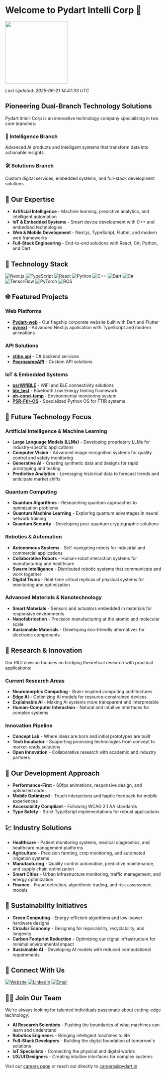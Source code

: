 # Welcome to Pydart Intelli Corp 👋

<img src="https://github.com/Pydart-Intelli-Corp/pynext/blob/master/public/PYDART%20LOGO%20Bk-01.png" width="200"/>

*Last Updated: 2025-06-21 14:47:33 UTC*

## Pioneering Dual-Branch Technology Solutions

Pydart Intelli Corp is an innovative technology company specializing in two core branches:

### 🧠 Intelligence Branch
Advanced AI products and intelligent systems that transform data into actionable insights.

### 🛠️ Solutions Branch
Custom digital services, embedded systems, and full-stack development solutions.

## 🌟 Our Expertise

- **Artificial Intelligence** - Machine learning, predictive analytics, and intelligent automation
- **IoT & Embedded Systems** - Smart device development with C++ and embedded technologies
- **Web & Mobile Development** - Next.js, TypeScript, Flutter, and modern web frameworks
- **Full-Stack Engineering** - End-to-end solutions with React, C#, Python, and Dart

## 🚀 Technology Stack

![Next.js](https://img.shields.io/badge/Next.js-000000?style=for-the-badge&logo=next.js&logoColor=white)
![TypeScript](https://img.shields.io/badge/TypeScript-007ACC?style=for-the-badge&logo=typescript&logoColor=white)
![React](https://img.shields.io/badge/React-61DAFB?style=for-the-badge&logo=react&logoColor=black)
![Python](https://img.shields.io/badge/Python-3776AB?style=for-the-badge&logo=python&logoColor=white)
![C++](https://img.shields.io/badge/C++-00599C?style=for-the-badge&logo=cplusplus&logoColor=white)
![Dart](https://img.shields.io/badge/Dart-0175C2?style=for-the-badge&logo=dart&logoColor=white)
![C#](https://img.shields.io/badge/C%23-239120?style=for-the-badge&logo=c-sharp&logoColor=white)
![TensorFlow](https://img.shields.io/badge/TensorFlow-FF6F00?style=for-the-badge&logo=tensorflow&logoColor=white)
![PyTorch](https://img.shields.io/badge/PyTorch-EE4C2C?style=for-the-badge&logo=pytorch&logoColor=white)
![ROS](https://img.shields.io/badge/ROS-22314E?style=for-the-badge&logo=ros&logoColor=white)

## 🌐 Featured Projects

### Web Platforms
- [**Pydart-web**](https://github.com/Pydart-Intelli-Corp/Pydart-web) - Our flagship corporate website built with Dart and Flutter
- [**pynext**](https://github.com/Pydart-Intelli-Corp/pynext) - Advanced Next.js application with TypeScript and modern animations

### API Solutions
- [**stibe.api**](https://github.com/Pydart-Intelli-Corp/stibe.api) - C# backend services
- [**PoornasreeAPI**](https://github.com/Pydart-Intelli-Corp/PoornasreeAPI) - Custom API solutions

### IoT & Embedded Systems
- [**psrWifiBLE**](https://github.com/Pydart-Intelli-Corp/psrWifiBLE) - WiFi and BLE connectivity solutions
- [**ble_test**](https://github.com/Pydart-Intelli-Corp/ble_test) - Bluetooth Low Energy testing framework
- [**ph-cond-temp**](https://github.com/Pydart-Intelli-Corp/ph-cond-temp) - Environmental monitoring system
- [**PSR-Ftir-OS**](https://github.com/Pydart-Intelli-Corp/PSR-Ftir-OS) - Specialized Python OS for FTIR systems

## 🔮 Future Technology Focus

### Artificial Intelligence & Machine Learning
- **Large Language Models (LLMs)** - Developing proprietary LLMs for industry-specific applications
- **Computer Vision** - Advanced image recognition systems for quality control and safety monitoring
- **Generative AI** - Creating synthetic data and designs for rapid prototyping and testing
- **Predictive Analytics** - Leveraging historical data to forecast trends and anticipate market shifts

### Quantum Computing
- **Quantum Algorithms** - Researching quantum approaches to optimization problems
- **Quantum Machine Learning** - Exploring quantum advantages in neural network training
- **Quantum Security** - Developing post-quantum cryptographic solutions

### Robotics & Automation
- **Autonomous Systems** - Self-navigating robots for industrial and commercial applications
- **Collaborative Robots** - Human-robot interaction systems for manufacturing and healthcare
- **Swarm Intelligence** - Distributed robotic systems that communicate and work together
- **Digital Twins** - Real-time virtual replicas of physical systems for monitoring and optimization

### Advanced Materials & Nanotechnology
- **Smart Materials** - Sensors and actuators embedded in materials for responsive environments
- **Nanofabrication** - Precision manufacturing at the atomic and molecular scale
- **Sustainable Materials** - Developing eco-friendly alternatives for electronic components

## 🔬 Research & Innovation

Our R&D division focuses on bridging theoretical research with practical applications:

### Current Research Areas
- **Neuromorphic Computing** - Brain-inspired computing architectures
- **Edge AI** - Optimizing AI models for resource-constrained devices
- **Explainable AI** - Making AI systems more transparent and interpretable
- **Human-Computer Interaction** - Natural and intuitive interfaces for complex systems

### Innovation Pipeline
- **Concept Lab** - Where ideas are born and initial prototypes are built
- **Tech Incubator** - Supporting promising technologies from concept to market-ready solutions
- **Open Innovation** - Collaborative research with academic and industry partners

## 🔧 Our Development Approach

- **Performance-First** - 60fps animations, responsive design, and optimized code
- **Mobile Optimized** - Touch interactions and haptic feedback for mobile experiences
- **Accessibility Compliant** - Following WCAG 2.1 AA standards
- **Type Safety** - Strict TypeScript implementations for robust applications

## 💹 Industry Solutions

- **Healthcare** - Patient monitoring systems, medical diagnostics, and healthcare management platforms
- **Agriculture** - Precision farming, crop monitoring, and automated irrigation systems
- **Manufacturing** - Quality control automation, predictive maintenance, and supply chain optimization
- **Smart Cities** - Urban infrastructure monitoring, traffic management, and energy optimization
- **Finance** - Fraud detection, algorithmic trading, and risk assessment models

## 🌱 Sustainability Initiatives

- **Green Computing** - Energy-efficient algorithms and low-power hardware designs
- **Circular Economy** - Designing for repairability, recyclability, and longevity
- **Carbon Footprint Reduction** - Optimizing our digital infrastructure for minimal environmental impact
- **Sustainable AI** - Developing AI models with reduced computational requirements

## 📱 Connect With Us

[![Website](https://img.shields.io/badge/Website-pydart.in-brightgreen?style=for-the-badge&logo=internet-explorer&logoColor=white)](https://pydart.in)
[![LinkedIn](https://img.shields.io/badge/LinkedIn-0077B5?style=for-the-badge&logo=linkedin&logoColor=white)](https://www.linkedin.com/company/pydart-intelli-corp)
[![Email](https://img.shields.io/badge/Email-contact%40pydart.in-blue?style=for-the-badge&logo=mail.ru&logoColor=white)](mailto:contact@pydart.in)

## 👨‍💻 Join Our Team

We're always looking for talented individuals passionate about cutting-edge technology:

- **AI Research Scientists** - Pushing the boundaries of what machines can learn and understand
- **Robotics Engineers** - Bringing intelligent machines to life
- **Full-Stack Developers** - Building the digital foundation of tomorrow's solutions
- **IoT Specialists** - Connecting the physical and digital worlds
- **UX/UI Designers** - Creating intuitive interfaces for complex systems

Visit our [careers page](https://pydart.in/careers) or reach out directly to [careers@pydart.in](mailto:careers@pydart.in)

